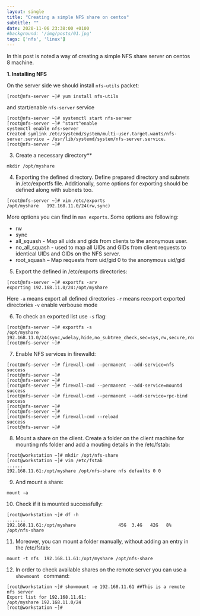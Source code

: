 ```yaml
---
layout: single
title: "Creating a simple NFS share on centos"
subtitle: ""
date: 2020-11-06 23:38:00 +0100
#background: '/img/posts/01.jpg'
tags: ['nfs', 'linux']
---
```

 
<p>In this post is noted a way of creating a simple NFS share server on centos 8 machine.</p>

**1. Installing NFS**

On the server side we should install ``nfs-utils`` packet:
````
[root@nfs-server ~]# yum install nfs-utils
````

and start/enable ``nfs-server`` service
````
[root@nfs-server ~]# systemctl start nfs-server
[root@nfs-server ~]# ^start^enable
systemctl enable nfs-server
Created symlink /etc/systemd/system/multi-user.target.wants/nfs-server.service → /usr/lib/systemd/system/nfs-server.service.
[root@nfs-server ~]# 
````

3. Create a necessary directory**

````
mkdir /opt/myshare
````

4. Exporting the defined directory. Define prepared directory and subnets in /etc/exportfs file. Additionally, some options for exporting should be defined along with subnets too.
````
[root@nfs-server ~]# vim /etc/exports
/opt/myshare   192.168.11.0/24(rw,sync)
````

More options you can find in ``man exports``. Some options are following:
* rw
* sync 
* all_squash - Map all uids and gids from clients to the anonymous user.
* no_all_squash - used to map all UIDs and GIDs from client requests to identical UIDs and GIDs on the NFS server.
* root_squash – Map requests from uid/gid 0 to the anonymous uid/gid

5. Export the defined in /etc/exports directories:
````
[root@nfs-server ~]# exportfs -arv
exporting 192.168.11.0/24:/opt/myshare
````

Here ``-a`` means export all defined directories
``-r`` means reexport exported directories
``-v`` enable verbouse mode


6. To check an exported list use `` -s `` flag:
````
[root@nfs-server ~]# exportfs -s
/opt/myshare  192.168.11.0/24(sync,wdelay,hide,no_subtree_check,sec=sys,rw,secure,root_squash,no_all_squash)
[root@nfs-server ~]# 
````

7. Enable NFS services in firewalld:
````
[root@nfs-server ~]# firewall-cmd --permanent --add-service=nfs
success
[root@nfs-server ~]# 
[root@nfs-server ~]# 
[root@nfs-server ~]# firewall-cmd --permanent --add-service=mountd
success
[root@nfs-server ~]# firewall-cmd --permanent --add-service=rpc-bind
success
[root@nfs-server ~]# 
[root@nfs-server ~]# 
[root@nfs-server ~]# firewall-cmd --reload
success
[root@nfs-server ~]# 
````

8. Mount a share on the client. Create a folder on the client machine for mounting nfs folder and add a mouting details in the /etc/fstab:
````
[root@workstation ~]# mkdir /opt/nfs-share
[root@workstation ~]# vim /etc/fstab
......
192.168.11.61:/opt/myshare /opt/nfs-share nfs defaults 0 0
````

9. And mount a share:
````
mount -a
````

10. Check if it is mounted successfully:
````
[root@workstation ~]# df -h
.......
192.168.11.61:/opt/myshare                45G  3.4G   42G   8% /opt/nfs-share
````

11. Moreover, you can mount a folder manually, without adding an entry in the /etc/fstab:
````
mount -t nfs  192.168.11.61:/opt/myshare /opt/nfs-share
````

12. In order to check available shares on the remote server you can use a ``showmount `` command:
````
[root@workstation ~]# showmount -e 192.168.11.61 ##This is a remote nfs server
Export list for 192.168.11.61:
/opt/myshare 192.168.11.0/24
[root@workstation ~]# 
````


